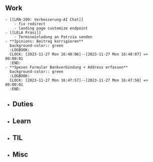 ## Work
	- [[LRN-209: Verbesserung-AI Chat]]
		- fix redirect
		- landing page customize endpoint
	- [[LELA Präsi]]
		- Termineinladung an Patrzia senden
	- **Ipinions: Beitrag korrigieren**
	  background-color:: green
	  :LOGBOOK:
	  CLOCK: [2023-11-27 Mon 16:40:06]--[2023-11-27 Mon 16:40:07] =>  00:00:01
	  :END:
	- **Spesen Formular Bankverbindung + Address erfassen**
	  background-color:: green
	  :LOGBOOK:
	  CLOCK: [2023-11-27 Mon 16:47:57]--[2023-11-27 Mon 16:47:58] =>  00:00:01
	  :END:
- ## Duties
- ## Learn
- ## TIL
- ## Misc